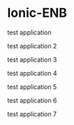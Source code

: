 # Ionic-ENB


test application

test application 2

test application 3

test application 4

test application 5

test application 6

test application 7
